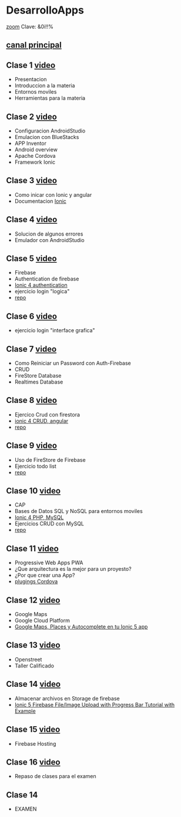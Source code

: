 # DesarrolloApps

[zoom](https://cedia.zoom.us/j/89802484423)
 Clave:  &0i!!%

## [canal principal]( https://www.youtube.com/channel/UCHwhpSzwPHdDUiiUgNoOwEA/videos)

## Clase 1 [video](https://www.youtube.com/watch?v=Ra6YAam2xPw&pp=sAQA)
  * Presentacion
  * Introduccion a la materia
  * Entornos moviles
  * Herramientas para la materia
## Clase 2 [video](https://www.youtube.com/watch?v=sN5ta76apDg)
  * Configuracion AndroidStudio
  * Emulacion con BlueStacks
  * APP Inventor 
  * Android overview
  * Apache Cordova
  * Framework Ionic
## Clase 3 [video](https://www.youtube.com/watch?v=8X4honbtVvU&t=4365s&pp=sAQA)
  * Como inicar con Ionic y angular 
  * Documentacion [Ionic](https://ionicframework.com/docs/components)
## Clase 4 [video](https://www.youtube.com/watch?v=dzwi4zrpDBw&t=4755s)
  * Solucion de algunos errores
  * Emulador con AndroidStudio
## Clase 5 [video](https://www.youtube.com/watch?v=tWxnYK0gZpw)
  * Firebase
  * Authentication de firebase
  * [Ionic 4 authentication](https://www.freakyjolly.com/ionic-firebase-login-registration-by-email-and-password/)
  * ejercicio login "logica"
  * [repo](https://github.com/ipsjolly/FreakyJolly.com/tree/master/ionic5/ionic-firebase-email-authentication)
## Clase 6 [video](https://www.youtube.com/watch?v=3JjmSFVeeh0&t=5029s)
  * ejercicio login "interface grafica"
## Clase 7 [video](https://www.youtube.com/watch?v=l5_r_o7Pmsw)
  * Como Reiniciar un Password con Auth-Firebase
  * CRUD 
  * FireStore Database
  * Realtimes Database
## Clase 8 [video](https://www.youtube.com/watch?v=YzFFKgeL5IU&t=4942s)
  * Ejercico Crud con firestora
  * [ionic 4 CRUD, angular](https://www.positronx.io/build-ionic-firebase-crud-app-with-angular/)
  * [repo](https://github.com/SinghDigamber/ionic-firebase-crud)
## Clase 9 [video](https://www.youtube.com/watch?v=oTw-73uB1zc&t=542s)
  * Uso de FireStore de Firebase
  * Ejercicio todo list
  * [repo](https://github.com/remotestack377/ionic-firestore-crud)
## Clase 10 [video](https://www.youtube.com/watch?v=3jDGLHM5eQo&t=80s)
  * CAP
  * Bases de Datos SQL y NoSQL para entornos moviles
  * [Ionic 4 PHP, MySQL](https://medium.com/ampersand-academy/ionic-4-add-to-cart-example-using-php-mysql-b2b321a5ab1e)
  * Ejercicios CRUD con MySQL
  * [repo](https://github.com/bharathirajatut/ionic4-higher-example/tree/master/cart-crud-php-mysql-example)
## Clase 11 [video](https://www.youtube.com/watch?v=0Kdb2Qx-_y4)
  * Progressive Web Apps PWA
  * ¿Que arquitectura es la mejor para un proyesto?
  * ¿Por que crear una App?
  * [plugings Cordova](https://cordova.apache.org/)
## Clase 12 [video](https://www.youtube.com/watch?v=4Jw1J7dWuS4)
  * Google Maps
  * Google Cloud Platform
  * [Google Maps, Places y Autocomplete en tu Ionic 5 app](https://medium.com/@alejandrolp1986/google-maps-places-y-autocomplete-en-tu-ionic-5-app-8e29b3fd6804)
## Clase 13 [video](https://www.youtube.com/watch?v=FeMe63RbRu8)
  * Openstreet
  * Taller Calificado
## Clase 14 [video](https://www.youtube.com/watch?v=CszrTjPc3ic&t=7728s)
  * Almacenar archivos en Storage de firebase
  * [Ionic 5 Firebase File/Image Upload with Progress Bar Tutorial with Example](https://www.positronx.io/ionic-firebase-file-image-upload-with-progress-bar-tutorial-with-example/)
## Clase 15 [video](https://www.youtube.com/watch?v=84_wY-ShJs8&t=2461s)
  * Firebase Hosting
## Clase 16 [video](https://www.youtube.com/watch?v=ttJJrvgraG4)
  * Repaso de clases para el examen
## Clase 14 
  * EXAMEN
  
  
  
  
  

